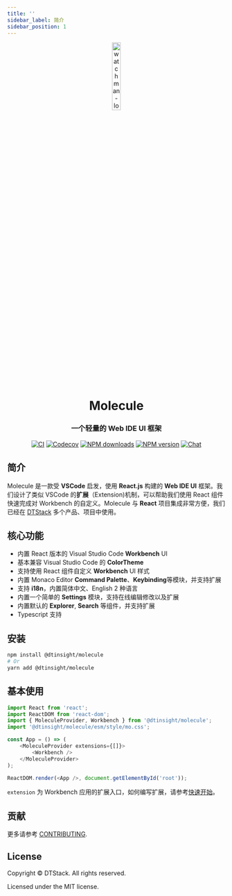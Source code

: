 ```yaml
---
title: ''
sidebar_label: 简介
sidebar_position: 1
---
```


<div align="center">
 <img src="/molecule/img/logo@3x.png" width="20%" height="20%" alt="watchman-logo" />
 <h1>Molecule</h1>
 <h3>一个轻量的 Web IDE UI 框架</h3>

[![CI][ci-image]][ci-url] [![Codecov][codecov-image]][codecov-url] [![NPM downloads][download-img]][download-url] [![NPM version][npm-version]][npm-version-url] [![Chat][online-chat-img]][online-chat-url]

</div>

[ci-image]: https://github.com/DTStack/molecule/actions/workflows/main.yml/badge.svg
[ci-url]: https://github.com/DTStack/molecule/actions/workflows/main.yml
[codecov-image]: https://codecov.io/gh/DTStack/molecule/branch/main/graph/badge.svg?token=PDjbCBo6qz
[codecov-url]: https://codecov.io/gh/DTStack/molecule
[download-img]: https://img.shields.io/npm/dm/@dtinsight/molecule.svg?style=flat
[download-url]: https://www.npmjs.com/package/@dtinsight/molecule
[npm-version]: https://img.shields.io/npm/v/@dtinsight/molecule.svg?style=flat-square
[npm-version-url]: https://www.npmjs.com/package/@dtinsight/molecule
[online-chat-img]: https://img.shields.io/discord/920616811261743104?logo=Molecule
[online-chat-url]: https://discord.com/invite/b62gpHwNA7

## 简介

Molecule 是一款受 **VSCode** 启发，使用 **React.js** 构建的 **Web IDE UI** 框架。我们设计了类似 VSCode 的**扩展**（Extension)机制，可以帮助我们使用 React 组件快速完成对 Workbench 的自定义。Molecule 与 **React** 项目集成非常方便，我们已经在 [DTStack](https://www.dtstack.com/) 多个产品、项目中使用。

## 核心功能

-   内置 React 版本的 Visual Studio Code **Workbench** UI
-   基本兼容 Visual Studio Code 的 **ColorTheme**
-   支持使用 React 组件自定义 **Workbench** UI 样式
-   内置 Monaco Editor **Command Palette**、**Keybinding**等模块，并支持扩展
-   支持 **i18n**，内置简体中文、English 2 种语言
-   内置一个简单的 **Settings** 模块，支持在线编辑修改以及扩展
-   内置默认的 **Explorer**, **Search** 等组件，并支持扩展
-   Typescript 支持

## 安装

```bash
npm install @dtinsight/molecule
# Or
yarn add @dtinsight/molecule
```

## 基本使用

```javascript
import React from 'react';
import ReactDOM from 'react-dom';
import { MoleculeProvider, Workbench } from '@dtinsight/molecule';
import '@dtinsight/molecule/esm/style/mo.css';

const App = () => (
    <MoleculeProvider extensions={[]}>
        <Workbench />
    </MoleculeProvider>
);

ReactDOM.render(<App />, document.getElementById('root'));
```

`extension` 为 Workbench 应用的扩展入口，如何编写扩展，请参考[快速开始](./quick-start.md)。

## 贡献

更多请参考 [CONTRIBUTING](./contributing.md).

## License

Copyright © DTStack. All rights reserved.

Licensed under the MIT license.
